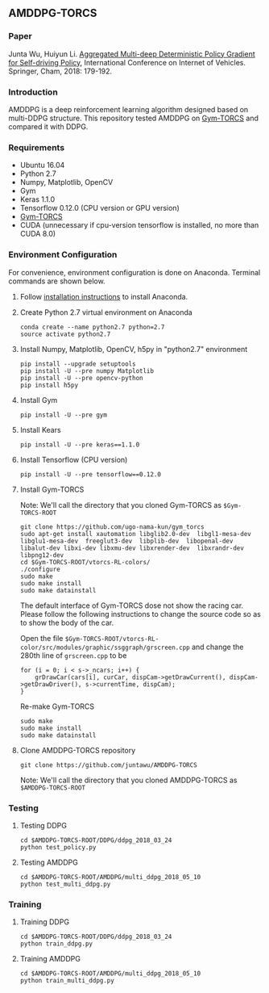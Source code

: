 ## AMDDPG-TORCS


### Paper
Junta Wu, Huiyun Li. [Aggregated Multi-deep Deterministic Policy Gradient for Self-driving Policy](https://link.springer.com/chapter/10.1007/978-3-030-05081-8_13), International Conference on Internet of Vehicles. Springer, Cham, 2018: 179-192.


### Introduction 
AMDDPG is a deep reinforcement learning algorithm designed based on multi-DDPG structure. This repository tested AMDDPG on [Gym-TORCS](https://github.com/ugo-nama-kun/gym_torcs) and compared it with DDPG.


### Requirements
- Ubuntu 16.04
- Python 2.7
- Numpy, Matplotlib, OpenCV
- Gym
- Keras 1.1.0
- Tensorflow 0.12.0 (CPU version or GPU version)
- [Gym-TORCS](https://github.com/ugo-nama-kun/gym_torcs)
- CUDA (unnecessary if cpu-version tensorflow is installed, no more than CUDA 8.0)



### Environment Configuration
For convenience, environment configuration is done on Anaconda. Terminal commands are shown below.

1. Follow [installation instructions](https://www.anaconda.com/distribution/) to install Anaconda.

2. Create Python 2.7 virtual environment on Anaconda
    ```Shell
    conda create --name python2.7 python=2.7
    source activate python2.7
    ```
    
3. Install Numpy, Matplotlib, OpenCV, h5py in "python2.7" environment
    ```Shell
    pip install --upgrade setuptools
    pip install -U --pre numpy Matplotlib
    pip install -U --pre opencv-python
    pip install h5py
    ```

4. Install Gym
    ```Shell
    pip install -U --pre gym
    ```
    
5. Install Kears
    ```Shell
    pip install -U --pre keras==1.1.0
    ```

6. Install Tensorflow (CPU version)
    ```Shell
    pip install -U --pre tensorflow==0.12.0
    ```
    
7. Install Gym-TORCS

    Note: We'll call the directory that you cloned Gym-TORCS as `$Gym-TORCS-ROOT`
    
    ```Shell
    git clone https://github.com/ugo-nama-kun/gym_torcs
    sudo apt-get install xautomation libglib2.0-dev  libgl1-mesa-dev libglu1-mesa-dev  freeglut3-dev  libplib-dev  libopenal-dev libalut-dev libxi-dev libxmu-dev libxrender-dev  libxrandr-dev libpng12-dev 
    cd $Gym-TORCS-ROOT/vtorcs-RL-colors/
    ./configure
    sudo make 
    sudo make install
    sudo make datainstall
    ```
    The default interface of Gym-TORCS dose not show the racing car. Please follow the following instructions to change the source code so as to show the body of the car.
    
    Open the file `$Gym-TORCS-ROOT/vtorcs-RL-color/src/modules/graphic/ssggraph/grscreen.cpp` and change the 280th line of `grscreen.cpp` to be
    ```Shell
    for (i = 0; i < s->_ncars; i++) {
        grDrawCar(cars[i], curCar, dispCam->getDrawCurrent(), dispCam->getDrawDriver(), s->currentTime, dispCam);
    }
    ```
    
    Re-make Gym-TORCS
    ```Shell
    sudo make 
    sudo make install
    sudo make datainstall
    ```
    
8. Clone AMDDPG-TORCS repository
    ```Shell
    git clone https://github.com/juntawu/AMDDPG-TORCS
    ```
    Note: We'll call the directory that you cloned AMDDPG-TORCS as `$AMDDPG-TORCS-ROOT`

### Testing

1. Testing DDPG
    ```Shell
    cd $AMDDPG-TORCS-ROOT/DDPG/ddpg_2018_03_24
    python test_policy.py
    ```

2. Testing AMDDPG
    ```Shell
    cd $AMDDPG-TORCS-ROOT/AMDDPG/multi_ddpg_2018_05_10
    python test_multi_ddpg.py
    ```



### Training

1. Training DDPG
    ```Shell
    cd $AMDDPG-TORCS-ROOT/DDPG/ddpg_2018_03_24
    python train_ddpg.py
    ```

2. Training AMDDPG
    ```Shell
    cd $AMDDPG-TORCS-ROOT/AMDDPG/multi_ddpg_2018_05_10
    python train_multi_ddpg.py
    ```
